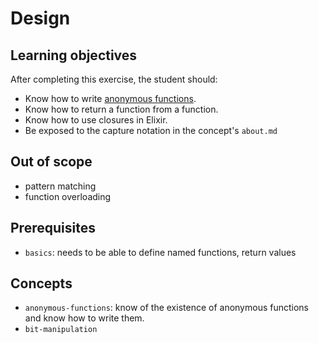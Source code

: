 # Design

## Learning objectives

After completing this exercise, the student should:

- Know how to write [anonymous functions][fns].
- Know how to return a function from a function.
- Know how to use closures in Elixir.
- Be exposed to the capture notation in the concept's `about.md`

## Out of scope

- pattern matching
- function overloading

## Prerequisites

- `basics`: needs to be able to define named functions, return values

## Concepts

- `anonymous-functions`: know of the existence of anonymous functions and know how to write them.
- `bit-manipulation`

[fns]: https://elixir-lang.org/getting-started/basic-types.html#anonymous-functions
